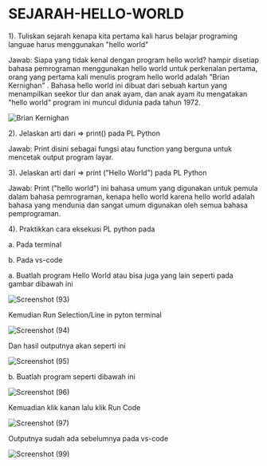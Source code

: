 # SEJARAH-HELLO-WORLD

1). Tuliskan sejarah kenapa kita pertama kali harus belajar programing languae harus menggunakan "hello world"


Jawab: Siapa yang tidak kenal dengan program hello world? hampir disetiap bahasa pemrograman menggunakan hello world untuk perkenalan pertama,
orang yang pertama kali menulis program hello world adalah "Brian Kernighan" . Bahasa hello world ini dibuat dari sebuah kartun yang menampilkan seekor tlur dan anak ayam, dan anak ayam itu mengatakan "hello world" program ini muncul didunia pada tahun 1972.

![Brian Kernighan](https://user-images.githubusercontent.com/93033802/138831613-41b25a41-c973-40c0-9ebc-61fe109487af.jpg)

2). Jelaskan arti dari => print() pada PL Python

Jawab: Print disini sebagai fungsi atau function yang berguna untuk mencetak output program layar.

3). Jelaskan arti dari => print ("Hello World") pada PL Python

Jawab: Print ("hello world") ini bahasa umum yang digunakan untuk pemula dalam bahasa pemrograman, kenapa hello world karena hello world adalah bahasa yang mendunia dan sangat umum digunakan oleh semua bahasa pemprograman.

4). Praktikkan cara eksekusi PL python pada

a. Pada terminal

b. Pada vs-code  

a. Buatlah program Hello World atau bisa juga yang lain seperti pada gambar dibawah ini

![Screenshot (93)](https://user-images.githubusercontent.com/93033802/138842247-15d68a53-188b-4c77-8c20-89e01fa462a5.png)

Kemudian Run Selection/Line in pyton terminal

![Screenshot (94)](https://user-images.githubusercontent.com/93033802/138842435-0759ac9b-46b3-41db-b5bf-24ec4a168e09.png)

Dan hasil outputnya akan seperti ini

![Screenshot (95)](https://user-images.githubusercontent.com/93033802/138843051-0aa77952-4207-4c03-8094-bd36ae9582bd.png)

b. Buatlah program seperti dibawah ini

![Screenshot (96)](https://user-images.githubusercontent.com/93033802/138844238-bf75fa78-3dd7-4962-b1dc-cab4cd971f9e.png)

Kemuadian klik kanan lalu klik Run Code

![Screenshot (97)](https://user-images.githubusercontent.com/93033802/138844518-3c5ea118-aac6-4667-ab81-33b7b3ad46d5.png)

Outputnya sudah ada sebelumnya pada vs-code 

![Screenshot (99)](https://user-images.githubusercontent.com/93033802/138844727-1a6a1f30-bac8-40d4-9b39-55ca61f414ce.png)










